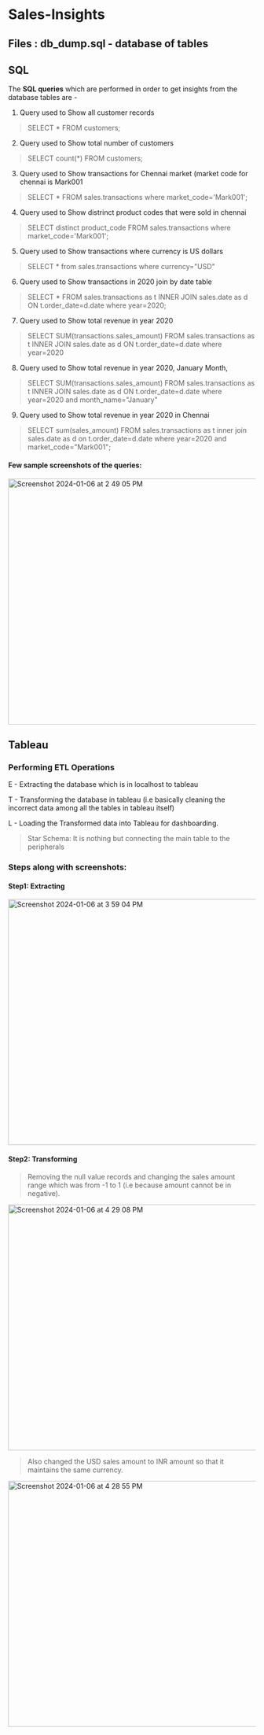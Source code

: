 # Sales-Insights
## Files : db_dump.sql - database of tables
## SQL 

The **SQL queries** which are performed in order to get insights from the database tables are - 

1. Query used to Show all customer records

> SELECT * FROM customers;

2. Query used to Show total number of customers

> SELECT count(*) FROM customers;

3. Query used to Show transactions for Chennai market (market code for chennai is Mark001

> SELECT * FROM sales.transactions where market_code='Mark001';

4. Query used to Show distrinct product codes that were sold in chennai

> SELECT distinct product_code FROM sales.transactions where market_code='Mark001';

5. Query used to Show transactions where currency is US dollars

> SELECT * from sales.transactions where currency="USD"

6. Query used to Show transactions in 2020 join by date table

> SELECT * FROM sales.transactions as t INNER JOIN sales.date as d ON t.order_date=d.date where year=2020;

7. Query used to Show total revenue in year 2020

> SELECT SUM(transactions.sales_amount) FROM sales.transactions as t INNER JOIN sales.date as d ON t.order_date=d.date where year=2020

8. Query used to Show total revenue in year 2020, January Month,

> SELECT SUM(transactions.sales_amount) FROM sales.transactions as t INNER JOIN sales.date as d ON t.order_date=d.date where year=2020 and month_name="January"

9. Query used to Show total revenue in year 2020 in Chennai

> SELECT sum(sales_amount) FROM sales.transactions as t inner join sales.date as d on t.order_date=d.date
where year=2020 and market_code="Mark001";

#### Few sample screenshots of the queries: 

<img width="800" height="500" alt="Screenshot 2024-01-06 at 2 49 05 PM" src="https://github.com/Narayana-Royal/Sales-Insights/assets/88378136/3a233c4d-5d9e-478f-9998-573876ab552f">


## Tableau
### Performing **ETL** Operations
E - Extracting the database which is in localhost to tableau

T - Transforming the database in tableau (i.e basically cleaning the incorrect data among all the tables in tableau itself)

L - Loading the Transformed data into Tableau for dashboarding.

> Star Schema: It is nothing but connecting the main table to the peripherals
### Steps along with screenshots:

#### Step1: Extracting

<img width="800" height="500" alt="Screenshot 2024-01-06 at 3 59 04 PM" src="https://github.com/Narayana-Royal/Sales-Insights/assets/88378136/398bea4b-dfcc-41d3-9fc2-b8e3a3f7198b">

#### Step2: Transforming

> Removing the null value records and changing the sales amount range which was from -1 to 1 (i.e because amount cannot be in negative).

<img width="800" height="500" alt="Screenshot 2024-01-06 at 4 29 08 PM" src="https://github.com/Narayana-Royal/Sales-Insights/assets/88378136/10c3e1a4-d464-4c81-bdfb-dba4158ad213">

> Also changed the USD sales amount to INR amount so that it maintains the same currency.

<img width="800" height="500" alt="Screenshot 2024-01-06 at 4 28 55 PM" src="https://github.com/Narayana-Royal/Sales-Insights/assets/88378136/a78b584f-de4c-422a-a76d-35a6c9aa3a55">

